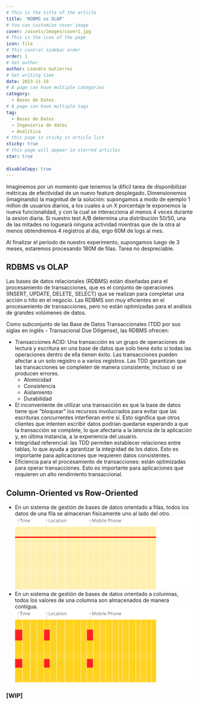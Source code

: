 ```yaml
---
# This is the title of the article
title: 'RDBMS vs OLAP'
# You can customize cover image
cover: /assets/images/cover1.jpg
# This is the icon of the page
icon: file
# This control sidebar order
order: 1
# Set author
author: Leandro Gutierrez
# Set writing time
date: 2023-11-18
# A page can have multiple categories
category:
  - Bases de Datos
# A page can have multiple tags
tag:
  - Bases de Datos
  - Ingenieria de datos
  - Analítica
# this page is sticky in article list
sticky: true
# this page will appear in starred articles
star: true

disableCopy: true
---
```


Imaginemos por un momento que tenemos la dificil tarea de disponibilizar métricas de efectividad de un nuevo feature desplegado. Dimensionemos (imaginando) la magnitud de la solución: supongamos a modo de ejemplo 1 millon de usuarios diarios, a los cuales a un X porcentaje le exponemos la nueva funcionalidad, y con la cual se interacciona al menos 4 veces durante la sesion diaria. Si nuestro test A/B determina una distribución 50/50, una de las mitades no logueará ninguna actividad mientras que de la otra al menos obtendremos 4 registros al dia, ergo 60M de logs al mes. 

Al finalizar el periodo de nuestro experimento, supongamos luego de 3 meses, estaremos procesando 180M de filas. Tarea no despreciable.
<!-- more -->

## RDBMS vs OLAP
Las bases de datos relacionales (RDBMS) están diseñadas para el procesamiento de transacciones, que es el conjunto de operaciones (INSERT, UPDATE, DELETE, SELECT) que se realizan para completar una acción o híto en el negocio. Las RDBMS son muy eficientes en el procesamiento de transacciones, pero no están optimizadas para el análisis de grandes volúmenes de datos.

Como subconjunto de las Base de Datos Transaccionales (TDD por sus siglas en inglés - Transacional Due Diligense), las RDBMS ofrecen:
- Transacciones ACID:  Una transacción es un grupo de operaciones de lectura y escritura en una base de datos que solo tiene éxito si todas las operaciones dentro de ella tienen éxito. Las transacciones pueden afectar a un solo registro o a varios registros. Las TDD garantizan que las transacciones se completen de manera consistente, incluso si se producen errores. 
  - Atomicidad
  - Consistencia 
  - Aislamiento 
  - Durabilidad
- El inconveniente de utilizar una transacción es que la base de datos tiene que "bloquear" los recursos involucrados para evitar que las escrituras concurrentes interfieran entre sí. Esto significa que otros clientes que intenten escribir datos podrían quedarse esperando a que la transacción se complete, lo que afectaría a la latencia de la aplicación y, en última instancia, a la experiencia del usuario.
- Integridad referencial: las TDD permiten establecer relaciones entre tablas, lo que ayuda a garantizar la integridad de los datos. Esto es importante para aplicaciones que requieren datos consistentes.
- Eficiencia para el procesamiento de transacciones: están optimizadas para operar transacciones. Esto es importante para aplicaciones que requieren un alto rendimiento transaccional.

## Column-Oriented vs Row-Oriented
- En un sistema de gestión de bases de datos orientado a filas, todos los datos de una fila se almacenan físicamente uno al lado del otro.
![row-oriented.gif](/assets/images/row-oriented.gif)
- En un sistema de gestión de bases de datos orientado a columnas, todos los valores de una columna son almacenados de manera contigua.
![column-oriented.gif](/assets/images/column-oriented.gif)

### [WIP]